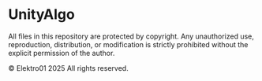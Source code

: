 # UnityAlgo
All files in this repository are protected by copyright.
Any unauthorized use, reproduction, distribution, or modification is strictly prohibited without the explicit permission of the author.

© Elektro01 2025
All rights reserved.
